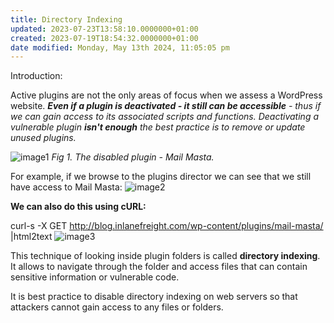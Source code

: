 ```yaml
---
title: Directory Indexing
updated: 2023-07-23T13:58:10.0000000+01:00
created: 2023-07-19T18:54:32.0000000+01:00
date modified: Monday, May 13th 2024, 11:05:05 pm
---
```


Introduction:

Active plugins are not the only areas of focus when we assess a WordPress website. ***Even if a plugin is deactivated - it still can be accessible** - thus if we can gain access to its associated scripts and functions. Deactivating a vulnerable plugin **isn't enough** the best practice is to remove or update unused plugins.*

![image1](../../../../_resources/image1-125.png)
*Fig 1. The disabled plugin - Mail Masta.*

For example, if we browse to the plugins director we can see that we still have access to Mail Masta:
![image2](../../../../_resources/image2-101.png)

**We can also do this using cURL:**

curl-s -X GET <http://blog.inlanefreight.com/wp-content/plugins/mail-masta/> \|html2text
![image3](../../../../_resources/image3-81.png)

This technique of looking inside plugin folders is called **directory indexing**. It allows to navigate through the folder and access files that can contain sensitive information or vulnerable code.

It is best practice to disable directory indexing on web servers so that attackers cannot gain access to any files or folders.
